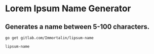 # Lorem Ipsum Name Generator
## Generates a name between 5-100 characters.
```
go get gitlab.com/Immortalin/lipsum-name 

lipsum-name
```